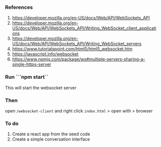 ### References
1) https://developer.mozilla.org/en-US/docs/Web/API/WebSockets_API
2) https://developer.mozilla.org/en-US/docs/Web/API/WebSockets_API/Writing_WebSocket_client_applications
3) https://developer.mozilla.org/en-US/docs/Web/API/WebSockets_API/Writing_WebSocket_servers
4) https://www.tutorialspoint.com/html5/html5_websocket.htm
5) https://javascript.info/websocket
6) https://www.npmjs.com/package/ws#multiple-servers-sharing-a-single-https-server


### Run ```npm start``

This will start the websocket server

### Then

open ```/websocket-client``` and right click ```index.html``` > open with > browser

### To do
1) Create a react app from the seed code
2) Create a simple conversation interface
